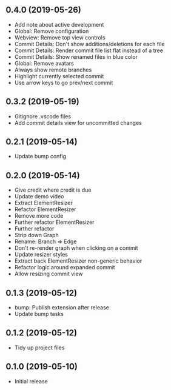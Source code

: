## 0.4.0 (2019-05-26)
- Add note about active development
- Global: Remove configuration
- Webview: Remove top view controls
- Commit Details: Don't show additions/deletions for each file
- Commit Details: Render commit file list flat instead of a tree
- Commit Details: Show renamed files in blue color
- Global: Remove avatars
- Always show remote branches
- Highlight currently selected commit
- Use arrow keys to go prev/next commit

## 0.3.2 (2019-05-19)

- Gitignore .vscode files
- Add commit details view for uncommitted changes

## 0.2.1 (2019-05-14)
- Update bump config

## 0.2.0 (2019-05-14)
- Give credit where credit is due
- Update demo video
- Extract ElementResizer
- Refactor ElementResizer
- Remove more code
- Further refactor ElementResizer
- Further refactor
- Strip down Graph
- Rename: Branch => Edge
- Don't re-render graph when clicking on a commit
- Update resizer styles
- Extract back ElementResizer non-generic behavior
- Refactor logic around expanded commit
- Allow resizing commit view

## 0.1.3 (2019-05-12)
- bump: Publish extension after release
- Update bump tasks

## 0.1.2 (2019-05-12)
- Tidy up project files

## 0.1.0 (2019-05-10)
- Initial release
